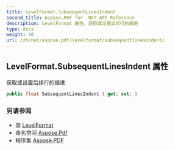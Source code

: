 ```yaml
---
title: LevelFormat.SubsequentLinesIndent
second_title: Aspose.PDF for .NET API Reference
description: LevelFormat 属性。获取或设置后续行的缩进
type: docs
weight: 40
url: /zh/net/aspose.pdf/levelformat/subsequentlinesindent/
---
```

## LevelFormat.SubsequentLinesIndent 属性

获取或设置后续行的缩进

```csharp
public float SubsequentLinesIndent { get; set; }
```

### 另请参阅

* 类 [LevelFormat](../)
* 命名空间 [Aspose.Pdf](../../../aspose.pdf/)
* 程序集 [Aspose.PDF](../../../)